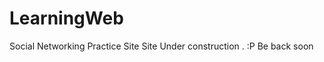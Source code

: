 LearningWeb
===========

Social Networking Practice Site
Site Under construction . :P
Be back soon 
